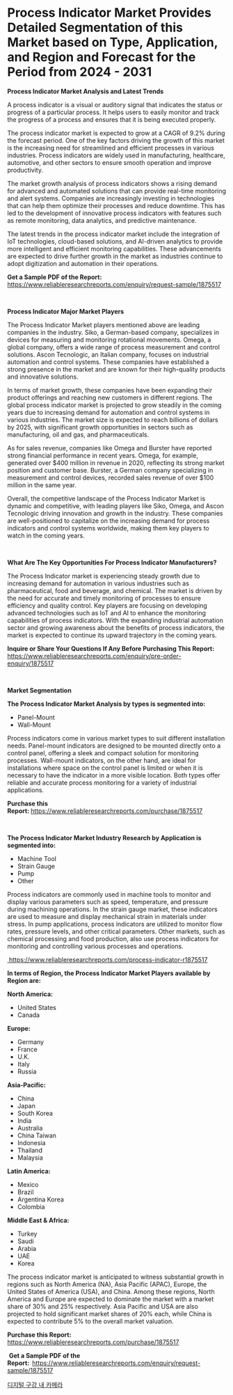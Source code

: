 <p><h1>Process Indicator Market Provides Detailed Segmentation of this Market based on Type, Application, and Region and Forecast for the Period from 2024 - 2031</h1></p><p><strong>Process Indicator Market Analysis and Latest Trends</strong></p>
<p><p>A process indicator is a visual or auditory signal that indicates the status or progress of a particular process. It helps users to easily monitor and track the progress of a process and ensures that it is being executed properly.</p><p>The process indicator market is expected to grow at a CAGR of 9.2% during the forecast period. One of the key factors driving the growth of this market is the increasing need for streamlined and efficient processes in various industries. Process indicators are widely used in manufacturing, healthcare, automotive, and other sectors to ensure smooth operation and improve productivity.</p><p>The market growth analysis of process indicators shows a rising demand for advanced and automated solutions that can provide real-time monitoring and alert systems. Companies are increasingly investing in technologies that can help them optimize their processes and reduce downtime. This has led to the development of innovative process indicators with features such as remote monitoring, data analytics, and predictive maintenance.</p><p>The latest trends in the process indicator market include the integration of IoT technologies, cloud-based solutions, and AI-driven analytics to provide more intelligent and efficient monitoring capabilities. These advancements are expected to drive further growth in the market as industries continue to adopt digitization and automation in their operations.</p></p>
<p><strong>Get a Sample PDF of the Report:&nbsp;</strong> <a href="https://www.reliableresearchreports.com/enquiry/request-sample/1875517">https://www.reliableresearchreports.com/enquiry/request-sample/1875517</a></p>
<p>&nbsp;</p>
<p><strong>Process Indicator Major Market Players</strong></p>
<p><p>The Process Indicator Market players mentioned above are leading companies in the industry. Siko, a German-based company, specializes in devices for measuring and monitoring rotational movements. Omega, a global company, offers a wide range of process measurement and control solutions. Ascon Tecnologic, an Italian company, focuses on industrial automation and control systems. These companies have established a strong presence in the market and are known for their high-quality products and innovative solutions.</p><p>In terms of market growth, these companies have been expanding their product offerings and reaching new customers in different regions. The global process indicator market is projected to grow steadily in the coming years due to increasing demand for automation and control systems in various industries. The market size is expected to reach billions of dollars by 2025, with significant growth opportunities in sectors such as manufacturing, oil and gas, and pharmaceuticals.</p><p>As for sales revenue, companies like Omega and Burster have reported strong financial performance in recent years. Omega, for example, generated over $400 million in revenue in 2020, reflecting its strong market position and customer base. Burster, a German company specializing in measurement and control devices, recorded sales revenue of over $100 million in the same year.</p><p>Overall, the competitive landscape of the Process Indicator Market is dynamic and competitive, with leading players like Siko, Omega, and Ascon Tecnologic driving innovation and growth in the industry. These companies are well-positioned to capitalize on the increasing demand for process indicators and control systems worldwide, making them key players to watch in the coming years.</p></p>
<p>&nbsp;</p>
<p><strong>What Are The Key Opportunities For Process Indicator Manufacturers?</strong></p>
<p><p>The Process Indicator market is experiencing steady growth due to increasing demand for automation in various industries such as pharmaceutical, food and beverage, and chemical. The market is driven by the need for accurate and timely monitoring of processes to ensure efficiency and quality control. Key players are focusing on developing advanced technologies such as IoT and AI to enhance the monitoring capabilities of process indicators. With the expanding industrial automation sector and growing awareness about the benefits of process indicators, the market is expected to continue its upward trajectory in the coming years.</p></p>
<p><strong>Inquire or Share Your Questions If Any Before Purchasing This Report:</strong> <a href="https://www.reliableresearchreports.com/enquiry/pre-order-enquiry/1875517">https://www.reliableresearchreports.com/enquiry/pre-order-enquiry/1875517</a></p>
<p>&nbsp;</p>
<p><strong>Market Segmentation</strong></p>
<p><strong>The Process Indicator Market Analysis by types is segmented into:</strong></p>
<p><ul><li>Panel-Mount</li><li>Wall-Mount</li></ul></p>
<p><p>Process indicators come in various market types to suit different installation needs. Panel-mount indicators are designed to be mounted directly onto a control panel, offering a sleek and compact solution for monitoring processes. Wall-mount indicators, on the other hand, are ideal for installations where space on the control panel is limited or when it is necessary to have the indicator in a more visible location. Both types offer reliable and accurate process monitoring for a variety of industrial applications.</p></p>
<p><strong>Purchase this Report:&nbsp;</strong><a href="https://www.reliableresearchreports.com/purchase/1875517">https://www.reliableresearchreports.com/purchase/1875517</a></p>
<p>&nbsp;</p>
<p><strong>The Process Indicator Market Industry Research by Application is segmented into:</strong></p>
<p><ul><li>Machine Tool</li><li>Strain Gauge</li><li>Pump</li><li>Other</li></ul></p>
<p><p>Process indicators are commonly used in machine tools to monitor and display various parameters such as speed, temperature, and pressure during machining operations. In the strain gauge market, these indicators are used to measure and display mechanical strain in materials under stress. In pump applications, process indicators are utilized to monitor flow rates, pressure levels, and other critical parameters. Other markets, such as chemical processing and food production, also use process indicators for monitoring and controlling various processes and operations.</p></p>
<p><a href="https://www.reliableresearchreports.com/process-indicator-r1875517">&nbsp;https://www.reliableresearchreports.com/process-indicator-r1875517</a></p>
<p><strong>In terms of Region, the Process Indicator Market Players available by Region are:</strong></p>
<p>
    <p> <strong> North America: </strong>
        <ul>
            <li>United States</li>
            <li>Canada</li>
        </ul>
        </p> 
    <p> <strong> Europe: </strong>
        <ul>
            <li>Germany</li>
            <li>France</li>
            <li>U.K.</li>
            <li>Italy</li>
            <li>Russia</li>
        </ul>
        </p> 
    <p> <strong> Asia-Pacific: </strong>
        <ul>
            <li>China</li>
            <li>Japan</li>
            <li>South Korea</li>
            <li>India</li>
            <li>Australia</li>
            <li>China Taiwan</li>
            <li>Indonesia</li>
            <li>Thailand</li>
            <li>Malaysia</li>
        </ul>
        </p> 
    <p> <strong> Latin America: </strong>
        <ul>
            <li>Mexico</li>
            <li>Brazil</li>
            <li>Argentina Korea</li>
            <li>Colombia</li>
        </ul>
        </p> 
    <p> <strong> Middle East & Africa: </strong>
        <ul>
            <li>Turkey</li>
            <li>Saudi</li>
            <li>Arabia</li>
            <li>UAE</li>
            <li>Korea</li>
        </ul>
    </p>
    </p>
<p><p>The process indicator market is anticipated to witness substantial growth in regions such as North America (NA), Asia Pacific (APAC), Europe, the United States of America (USA), and China. Among these regions, North America and Europe are expected to dominate the market with a market share of 30% and 25% respectively. Asia Pacific and USA are also projected to hold significant market shares of 20% each, while China is expected to contribute 5% to the overall market valuation.</p></p>
<p><strong>Purchase this Report: </strong><a href="https://www.reliableresearchreports.com/purchase/1875517">https://www.reliableresearchreports.com/purchase/1875517</a></p>
<p>&nbsp;<strong>Get a Sample PDF of the Report:&nbsp;&nbsp;</strong><a href="https://www.reliableresearchreports.com/enquiry/request-sample/1875517">https://www.reliableresearchreports.com/enquiry/request-sample/1875517</a></p>
<p><strong></strong></p>
<p><p><a href="https://medium.com/@bub56567/%EB%94%94%EC%A7%80%ED%84%B8-%EB%82%B4%EB%B6%80-%EA%B5%AC%EA%B0%95-%EC%B9%B4%EB%A9%94%EB%9D%BC-%EC%8B%9C%EC%9E%A5-%EC%8B%9C%EC%9E%A5-cagr-%EC%8B%9C%EC%9E%A5-%EB%8F%99%ED%96%A5-%EB%B0%8F-%EC%84%B1%EC%9E%A5-%EC%A0%84%EB%9E%B5%EC%97%90-%EB%8C%80%ED%95%9C-%ED%86%B5%EC%B0%B0%EB%A0%A5-86b78a7e89bb">디지털 구강 내 카메라</a></p></p>
